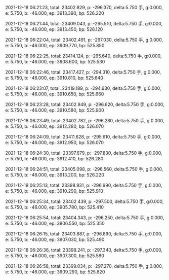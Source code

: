 2021-12-18 06:21:23, total: 23402.829, p: -296.370, delta:5.750 手, g:0.000, e: 5.750, b: -46.000, ep: 3913.390, bp: 526.220

2021-12-18 06:21:44, total: 23409.043, p: -295.510, delta:5.750 手, g:0.000, e: 5.750, b: -46.000, ep: 3913.450, bp: 526.120

2021-12-18 06:22:04, total: 23402.491, p: -297.030, delta:5.750 手, g:0.000, e: 5.750, b: -46.000, ep: 3909.770, bp: 525.850

2021-12-18 06:22:25, total: 23414.124, p: -295.640, delta:5.750 手, g:0.000, e: 5.750, b: -46.000, ep: 3908.600, bp: 525.530

2021-12-18 06:22:46, total: 23417.427, p: -294.310, delta:5.750 手, g:0.000, e: 5.750, b: -46.000, ep: 3910.810, bp: 525.640

2021-12-18 06:23:07, total: 23419.189, p: -294.630, delta:5.750 手, g:0.000, e: 5.750, b: -46.000, ep: 3910.650, bp: 525.660

2021-12-18 06:23:28, total: 23402.949, p: -296.620, delta:5.750 手, g:0.000, e: 5.750, b: -46.000, ep: 3910.580, bp: 525.900

2021-12-18 06:23:49, total: 23402.782, p: -296.280, delta:5.750 手, g:0.000, e: 5.750, b: -46.000, ep: 3912.280, bp: 526.070

2021-12-18 06:24:09, total: 23411.628, p: -295.610, delta:5.750 手, g:0.000, e: 5.750, b: -46.000, ep: 3912.950, bp: 526.070

2021-12-18 06:24:30, total: 23397.679, p: -297.830, delta:5.750 手, g:0.000, e: 5.750, b: -46.000, ep: 3912.410, bp: 526.280

2021-12-18 06:24:51, total: 23405.098, p: -296.560, delta:5.750 手, g:0.000, e: 5.750, b: -46.000, ep: 3913.200, bp: 526.220

2021-12-18 06:25:13, total: 23398.931, p: -296.990, delta:5.750 手, g:0.000, e: 5.750, b: -46.000, ep: 3910.290, bp: 525.910

2021-12-18 06:25:34, total: 23402.439, p: -297.500, delta:5.750 手, g:0.000, e: 5.750, b: -46.000, ep: 3905.780, bp: 525.410

2021-12-18 06:25:54, total: 23404.343, p: -296.250, delta:5.750 手, g:0.000, e: 5.750, b: -46.000, ep: 3906.550, bp: 525.350

2021-12-18 06:26:15, total: 23403.887, p: -296.890, delta:5.750 手, g:0.000, e: 5.750, b: -46.000, ep: 3907.030, bp: 525.490

2021-12-18 06:26:36, total: 23398.241, p: -297.340, delta:5.750 手, g:0.000, e: 5.750, b: -46.000, ep: 3907.300, bp: 525.580

2021-12-18 06:26:58, total: 23399.034, p: -297.270, delta:5.750 手, g:0.000, e: 5.750, b: -46.000, ep: 3909.290, bp: 525.820